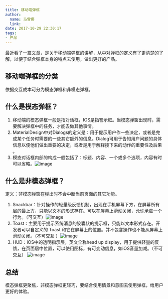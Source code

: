 ```yaml
---
title: 移动端弹框
author:
  name: 马雪娜
  link:
date: 2017-10-29 22:30:17
tags:
- 产品
---
```



最近看了一篇文章，是关于移动端弹框的讲解，从中对弹框的定义有了更清楚的了解，以便于结合弹框本身的特点去使用，做出更好的产品。

## 移动端弹框的分类
依据交互成本可分为模态弹框和非模态弹框。

## 什么是模态弹框？
1. 移动端的模态弹框一般是指对话框，IOS是指警示框。当模态弹窗出现时，需要解决弹框中的任务，才能去做其他事情。
2. MaterialDesign中对Dialogs的定义是：用于提示用户作一些决定，或者是完成某个任务时需要的一些其它额外的信息。Dialog可用于告知用户问题的具体信息以便他们做出重要的决定，或者是用于解释接下来的动作的重要性及后果 。
3. 模态对话框内部的构成一般包括了：标题、内容、一个或多个选项，内容有时可以省略。![image](/images/mobile-dialog/1.png)

## 什么是非模态弹框？
定义：非模态弹窗在弹出时不会中断当前页面的其它功能。
1. Snackbar：针对操作的轻量级反馈机制，出现在手机屏幕下方，在屏幕所有层的最上方，只能以文本的形式存在。可以在屏幕上滑动关闭，允许承载一个行为。（可交互）![image](/images/mobile-dialog/2.png)
2. Toast：主要用于提示系统消息的胶囊状的提示框，只能以文本形式存在。开发者可以自定义的 Toast 和它在屏幕上的位置。并不包含操作也不能从屏幕上滑动关闭。（不可交互 ）![image](/images/mobile-dialog/3.png)
3. HUD：iOS中的透明指示层，英文全称head up display，用于提供轻量的反馈，在页面居中位置，可以使用图标，有可变动信息，如iOS音量加减。（不可交互） ![image](/images/mobile-dialog/4.png)

## 总结
模态弹框更聚焦，非模态弹框更轻巧，要结合使用情景和意图去使用弹框，给用户更好的体验。
